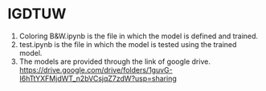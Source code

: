 # IGDTUW

1. Coloring B&W.ipynb is the file in which the model is defined and trained.
2. test.ipynb is the file in which the model is tested using the trained model.
3. The models are provided through the link of google drive. 
   https://drive.google.com/drive/folders/1guvG-I6hTtYXFMjdWT_n2bVCsjqZ7zdW?usp=sharing
